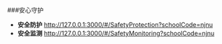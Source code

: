 ###安心守护

* **安全防护** http://127.0.0.1:3000/#/SafetyProtection?schoolCode=njnu
* **安全监测** http://127.0.0.1:3000/#/SafetyMonitoring?schoolCode=njnu
